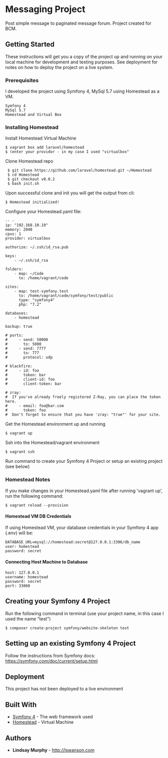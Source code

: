 # Messaging Project

Post simple message to paginated message forum. Project created for BCM.
 
## Getting Started

These instructions will get you a copy of the project up and running on your local machine for development and testing purposes. See deployment for notes on how to deploy the project on a live system.

### Prerequisites

I developed the project using Symfony 4, MySql 5.7 using Homestead as a VM. 

```
Symfony 4
MySql 5.7
Homestead and Virtual Box
```

### Installing Homestead

Install Homestead Virtual Machine

```
$ vagrant box add laravel/homestead 
$ (enter your providor - in my case I used "virtualbox"
```

Clone Homestead repo

```
 $ git clone https://github.com/laravel/homestead.git ~/Homestead
 $ cd Homestead
 $ git checkout v8.0.2
 $ bash init.sh
```

Upon successful clone and init you will get the output from cli:
```
$ Homestead initialized!
```

Configure your Homestead.yaml file: 
```
-- -  
ip: "192.168.10.10"
memory: 2048
cpus: 1
provider: virtualbox

authorize: ~/.ssh/id_rsa.pub

keys:
    - ~/.ssh/id_rsa

folders:
    - map: ~/Code
      to: /home/vagrant/code

sites:
    - map: test-symfony.test
      to: /home/vagrant/code/symfony/test/public
      type: "symfony4"
      php: "7.2"

databases:
    - homestead

backup: true

# ports:
#     - send: 50000
#       to: 5000
#     - send: 7777
#       to: 777
#       protocol: udp

# blackfire:
#     - id: foo
#       token: bar
#       client-id: foo
#       client-token: bar

# zray:
#  If you've already freely registered Z-Ray, you can place the token here.
#     - email: foo@bar.com
#       token: foo
#  Don't forget to ensure that you have 'zray: "true"' for your site.
```

Get the Homestead environment up and running
```
$ vagrant up
```

Ssh into the Homestead/vagrant environment
```
$ vagrant ssh
```

Run command to create your Symfony 4 Project or setup an existing project (see below)


### Homestead Notes
If you make changes in your Homestead.yaml file after running 'vagrant up', run the following command:

```
$ vagrant reload --provision
```

#### Homestead VM DB Credentials 
If using Homestead VM, your database credentials in your Symfony 4 app (.env) will be:
 
```
DATABASE_URL=mysql://homestead:secret@127.0.0.1:3306/db_name
user: homestead
password: secret 
``` 

#### Connecting Host Machine to Database

```
host: 127.0.0.1
username: homestead
password: secret
port: 33060
```
 
## Creating your Symfony 4 Project

Run the following command in terminal (use your project name, in this case I used the name "test")
```
$ composer create-project symfony/website-skeleton test
```
 
## Setting up an existing Symfony 4 Project

Follow the instructions from Symfony docs: https://symfony.com/doc/current/setup.html

## Deployment

This project has not been deployed to a live environment

## Built With

* [Symfony 4](https://symfony.com/4) - The web framework used
* [Homestead](https://laravel.com/docs/5.7/homestead) - Virtual Machine


## Authors

* **Lindsay Murphy** - http://lswanson.com
